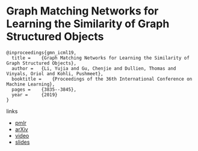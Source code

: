 # Graph Matching Networks for Learning the Similarity of Graph Structured Objects

```
@inproceedings{gmn_icml19,
  title = 	 {Graph Matching Networks for Learning the Similarity of Graph Structured Objects},
  author = 	 {Li, Yujia and Gu, Chenjie and Dullien, Thomas and Vinyals, Oriol and Kohli, Pushmeet},
  booktitle = 	 {Proceedings of the 36th International Conference on Machine Learning},
  pages = 	 {3835--3845},
  year = 	 {2019}
}
```

links
- [pmlr](http://proceedings.mlr.press/v97/li19d.html)
- [arXiv](https://arxiv.org/abs/1904.12787)
- [video](https://videoken.com/embed/d3IFPmpzjdg?tocitem=2)
- [slides](https://icml.cc/media/Slides/icml/2019/halla(11-16-00)-11-16-00-4840-graph_matching_.pdf)
